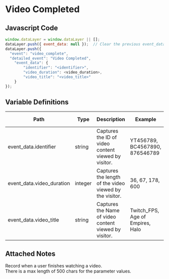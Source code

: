 # Video Completed

### 

## Javascript Code
```js
window.dataLayer = window.dataLayer || [];
dataLayer.push({ event_data: null });  // Clear the previous event_data object.
dataLayer.push({
  "event": "video_complete",
  "detailed_event": "Video Completed",
    "event_data": {
        "identifier": "<identifier>",
        "video_duration": <video_duration>,
        "video_title": "<video_title>"
    }
});
```

## Variable Definitions

|Path|Type|Description|Example|Pattern|Min Length|Max Length|Minimum|Maximum|Multiple Of|
| --- | --- | --- | --- | --- | --- | --- | --- | --- | --- |
|event_data.identifier|string|Captures the ID of video content viewed by visitor.|YT456789, BC4567890, 876546789|||||||
|event_data.video_duration|integer|Captures the length of the video viewed by the visitor.|36, 67, 178, 600||||0|||
|event_data.video_title|string|Captures the Name of video content viewed by visitor.|Twitch\_FPS, Age of Empires, Halo|||||||

## Attached Notes

<p>Record when a user finishes watching a video.
<br> There is a max length of 500 chars for the parameter values.</p>
